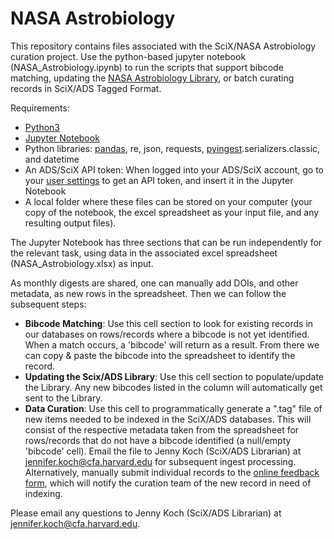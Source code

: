 # NASA Astrobiology

This repository contains files associated with the SciX/NASA Astrobiology curation project. Use the python-based jupyter notebook (NASA_Astrobiology.ipynb) to run the scripts that support bibcode matching, updating the [NASA Astrobiology Library](https://scixplorer.org/public-libraries/UTViEyO9T7izQP7i_r6yqA), or batch curating records in SciX/ADS Tagged Format.

Requirements:
- [Python3](https://www.python.org/downloads/)
- [Jupyter Notebook](https://jupyter.org/)
- Python libraries: [pandas](https://pandas.pydata.org/docs/getting_started/install.html), re, json, requests, [pyingest](https://github.com/adsabs/adsabs-pyingest/tree/master).serializers.classic, and datetime
- An ADS/SciX API token: When logged into your ADS/SciX account, go to your [user settings](https://scixplorer.org/user/settings/token) to get an API token, and insert it in the Jupyter Notebook
- A local folder where these files can be stored on your computer (your copy of the notebook, the excel spreadsheet as your input file, and any resulting output files).

The Jupyter Notebook has three sections that can be run independently for the relevant task, using data in the associated excel spreadsheet (NASA_Astrobiology.xlsx) as input.

As monthly digests are shared, one can manually add DOIs, and other metadata, as new rows in the spreadsheet. Then we can follow the subsequent steps:

+ **Bibcode Matching**: Use this cell section to look for existing records in our databases on rows/records where a bibcode is not yet identified. When a match occurs, a 'bibcode' will return as a result. From there we can copy & paste the bibcode into the spreadsheet to identify the record.
+ **Updating the Scix/ADS Library**: Use this cell section to populate/update the Library. Any new bibcodes listed in the column will automatically get sent to the Library.
+ **Data Curation**: Use this cell to programmatically generate a ".tag" file of new items needed to be indexed in the SciX/ADS databases. This will consist of the respective metadata taken from the spreadsheet for rows/records that do not have a bibcode identified (a null/empty 'bibcode' cell). Email the file to Jenny Koch (SciX/ADS Librarian) at jennifer.koch@cfa.harvard.edu for subsequent ingest processing. Alternatively, manually submit individual records to the [online feedback form](https://scixplorer.org/feedback/missingrecord?from=%2F), which will notify the curation team of the new record in need of indexing.

Please email any questions to Jenny Koch (SciX/ADS Librarian) at jennifer.koch@cfa.harvard.edu. 
 


